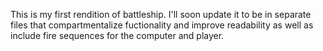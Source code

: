 This is my first rendition of battleship. I'll soon update it to be in separate files that compartmentalize fuctionality and improve readability as well as include fire sequences for the computer and player.
